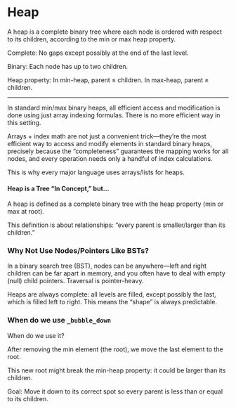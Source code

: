 # Heap

A heap is a complete binary tree where each node is ordered with respect to its children, according to the min or max heap property.

Complete: No gaps except possibly at the end of the last level.

Binary: Each node has up to two children.

Heap property: In min-heap, parent ≤ children. In max-heap, parent ≥ children.

--- 

In standard min/max binary heaps, all efficient access and modification is done using just array indexing formulas. There is no more efficient way in this setting.

Arrays + index math are not just a convenient trick—they’re the most efficient way to access and modify elements in standard binary heaps, precisely because the “completeness” guarantees the mapping works for all nodes, and every operation needs only a handful of index calculations.

This is why every major language uses arrays/lists for heaps.

#### Heap is a Tree “In Concept,” but…

A heap is defined as a complete binary tree with the heap property (min or max at root).

This definition is about relationships: “every parent is smaller/larger than its children.”

### Why Not Use Nodes/Pointers Like BSTs?
In a binary search tree (BST), nodes can be anywhere—left and right children can be far apart in memory, and you often have to deal with empty (null) child pointers. Traversal is pointer-heavy.

Heaps are always complete: all levels are filled, except possibly the last, which is filled left to right.
This means the “shape” is always predictable.


### When do we use `_bubble_down` 

When do we use it?

After removing the min element (the root), we move the last element to the root.

This new root might break the min-heap property: it could be larger than its children.

Goal: Move it down to its correct spot so every parent is less than or equal to its children.